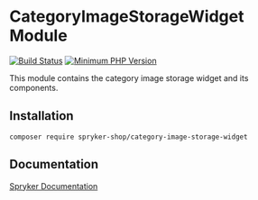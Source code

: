 # CategoryImageStorageWidget Module
[![Build Status](https://travis-ci.org/spryker-shop/category-image-storage-widget.svg)](https://travis-ci.org/spryker-shop/category-image-storage-widget)
[![Minimum PHP Version](https://img.shields.io/badge/php-%3E%3D%207.3-8892BF.svg)](https://php.net/)

This module contains the category image storage widget and its components.

## Installation

```
composer require spryker-shop/category-image-storage-widget
```

## Documentation

[Spryker Documentation](https://academy.spryker.com/developing_with_spryker/module_guide/modules.html)
